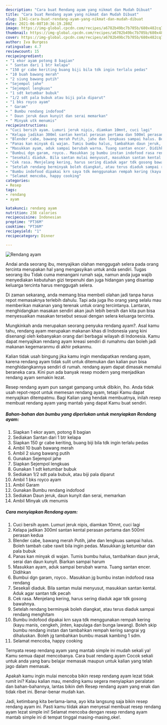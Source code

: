 ```yaml
---
description: "Cara buat Rendang ayam yang nikmat dan Mudah Dibuat"
title: "Cara buat Rendang ayam yang nikmat dan Mudah Dibuat"
slug: 1341-cara-buat-rendang-ayam-yang-nikmat-dan-mudah-dibuat
date: 2021-06-08T10:36:19.280Z
image: https://img-global.cpcdn.com/recipes/a6782b49bc7b705b/680x482cq70/rendang-ayam-foto-resep-utama.jpg
thumbnail: https://img-global.cpcdn.com/recipes/a6782b49bc7b705b/680x482cq70/rendang-ayam-foto-resep-utama.jpg
cover: https://img-global.cpcdn.com/recipes/a6782b49bc7b705b/680x482cq70/rendang-ayam-foto-resep-utama.jpg
author: Iva Burgess
ratingvalue: 4.7
reviewcount: 15
recipeingredient:
- "1 ekor ayam potong 8 bagian"
- " Santan dari 1 btr kelapa"
- "150 gr cabe keriting buang biji bila tdk ingin terlalu pedas"
- "10 buah bawang merah"
- "2 siung bawang putih"
- "Sejempol jahe"
- "Sejempol lengkuas"
- "1 sdt ketumbar bubuk"
- "1/2 sdt pala bubuk atau biji pala diparut"
- "1 bks royco ayam"
- " Garam"
- " Bumbu rendang indofood"
- " Daun jeruk daun kunyit dan serai memarkan"
- " Minyak utk menumis"
recipeinstructions:
- "Cuci bersih ayam. Lumuri jeruk nipis, diamkan 10mnt, cuci lagi"
- "Kelapa jadikan 300ml santan kental perasan pertama dan 500ml perasan kedua"
- "Blender cabe, bawang merah Putih, jahe dan lengkuas sampai halus. Boleh tambah cabe rawit bila ingin pedas. Masukkan jg ketumbar dan pala bubuk"
- "Panas kan minyak di wajan. Tumis bumbu halus, tambahkan daun jeruk, serai dan daun kunyit. Biarkan sampai harum"
- "Masukkan ayam, aduk sampai berubah warna. Tuang santan encer. Didihkan"
- "Bumbui dgn garam, royco.. Masukkan jg bumbu instan indofood rasa rendang"
- "Sesekali diaduk. Bila santan mulai menyusut, masukkan santan kental. Aduk agar santan tdk pecah"
- "Cek rasa. Menjelang kering, harus sering diaduk agar tdk gosong bawahnya."
- "Setelah rendang berminyak boleh diangkat, atau terus diaduk sampai rendang menghitam"
- "Bumbu indofood dipakai krn saya tdk menggunakan rempah kering (kayu manis, cengkeh, jinten, kapulaga dan bunga lawang). Boleh skip bumbu rendang instan dan tambahkan rempah kering sangrai yg dihaluskan. Boleh jg tambahkan bumbu masak kambing 1 sdm."
- "Selamat mencoba, happy cooking"
categories:
- Resep
tags:
- rendang
- ayam

katakunci: rendang ayam 
nutrition: 238 calories
recipecuisine: Indonesian
preptime: "PT36M"
cooktime: "PT36M"
recipeyield: "1"
recipecategory: Dinner

---
```



![Rendang ayam](https://img-global.cpcdn.com/recipes/a6782b49bc7b705b/680x482cq70/rendang-ayam-foto-resep-utama.jpg)

Andai anda seorang ibu, menyajikan olahan menggugah selera pada orang tercinta merupakan hal yang mengasyikan untuk anda sendiri. Tugas seorang ibu Tidak cuma menangani rumah saja, namun anda juga wajib menyediakan kebutuhan gizi terpenuhi dan juga hidangan yang disantap keluarga tercinta harus menggugah selera.

Di zaman  sekarang, anda memang bisa membeli olahan jadi tanpa harus repot memasaknya terlebih dahulu. Tapi ada juga lho orang yang selalu mau memberikan makanan yang terenak untuk orang tercintanya. Lantaran, menghidangkan masakan sendiri akan jauh lebih bersih dan kita pun bisa menyesuaikan masakan tersebut sesuai dengan selera keluarga tercinta. 



Mungkinkah anda merupakan seorang penyuka rendang ayam?. Asal kamu tahu, rendang ayam merupakan makanan khas di Indonesia yang kini disenangi oleh kebanyakan orang dari berbagai wilayah di Indonesia. Kamu dapat menyajikan rendang ayam kreasi sendiri di rumahmu dan boleh jadi makanan kegemaranmu di akhir pekanmu.

Kalian tidak usah bingung jika kamu ingin mendapatkan rendang ayam, karena rendang ayam tidak sulit untuk ditemukan dan kalian pun bisa menghidangkannya sendiri di rumah. rendang ayam dapat dimasak memalui beraneka cara. Kini pun ada banyak resep modern yang menjadikan rendang ayam semakin lezat.

Resep rendang ayam pun sangat gampang untuk dibikin, lho. Anda tidak usah repot-repot untuk memesan rendang ayam, tetapi Kamu dapat menyajikan ditempatmu. Bagi Kalian yang hendak membuatnya, inilah resep membuat rendang ayam yang mantab yang dapat Kamu buat sendiri.

<!--inarticleads1-->

##### Bahan-bahan dan bumbu yang diperlukan untuk menyiapkan Rendang ayam:

1. Siapkan 1 ekor ayam, potong 8 bagian
1. Sediakan  Santan dari 1 btr kelapa
1. Siapkan 150 gr cabe keriting, buang biji bila tdk ingin terlalu pedas
1. Ambil 10 buah bawang merah
1. Ambil 2 siung bawang putih
1. Gunakan Sejempol jahe
1. Siapkan Sejempol lengkuas
1. Gunakan 1 sdt ketumbar bubuk
1. Sediakan 1/2 sdt pala bubuk, atau biji pala diparut
1. Ambil 1 bks royco ayam
1. Ambil  Garam
1. Gunakan  Bumbu rendang indofood
1. Sediakan  Daun jeruk, daun kunyit dan serai, memarkan
1. Ambil  Minyak utk menumis




<!--inarticleads2-->

##### Cara menyiapkan Rendang ayam:

1. Cuci bersih ayam. Lumuri jeruk nipis, diamkan 10mnt, cuci lagi
1. Kelapa jadikan 300ml santan kental perasan pertama dan 500ml perasan kedua
1. Blender cabe, bawang merah Putih, jahe dan lengkuas sampai halus. Boleh tambah cabe rawit bila ingin pedas. Masukkan jg ketumbar dan pala bubuk
1. Panas kan minyak di wajan. Tumis bumbu halus, tambahkan daun jeruk, serai dan daun kunyit. Biarkan sampai harum
1. Masukkan ayam, aduk sampai berubah warna. Tuang santan encer. Didihkan
1. Bumbui dgn garam, royco.. Masukkan jg bumbu instan indofood rasa rendang
1. Sesekali diaduk. Bila santan mulai menyusut, masukkan santan kental. Aduk agar santan tdk pecah
1. Cek rasa. Menjelang kering, harus sering diaduk agar tdk gosong bawahnya.
1. Setelah rendang berminyak boleh diangkat, atau terus diaduk sampai rendang menghitam
1. Bumbu indofood dipakai krn saya tdk menggunakan rempah kering (kayu manis, cengkeh, jinten, kapulaga dan bunga lawang). Boleh skip bumbu rendang instan dan tambahkan rempah kering sangrai yg dihaluskan. Boleh jg tambahkan bumbu masak kambing 1 sdm.
1. Selamat mencoba, happy cooking




Ternyata resep rendang ayam yang mantab simple ini mudah sekali ya! Kamu semua dapat mencobanya. Cara buat rendang ayam Cocok sekali untuk anda yang baru belajar memasak maupun untuk kalian yang telah jago dalam memasak.

Apakah kamu ingin mulai mencoba bikin resep rendang ayam lezat tidak rumit ini? Kalau kalian mau, mending kamu segera menyiapkan peralatan dan bahan-bahannya, lantas bikin deh Resep rendang ayam yang enak dan tidak ribet ini. Benar-benar mudah kan. 

Jadi, ketimbang kita berlama-lama, ayo kita langsung saja bikin resep rendang ayam ini. Pasti kamu tiidak akan menyesal membuat resep rendang ayam lezat simple ini! Selamat mencoba dengan resep rendang ayam mantab simple ini di tempat tinggal masing-masing,oke!.

